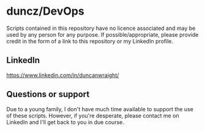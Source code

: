 # duncz/DevOps

Scripts contained in this repository have no licence associated and may be used by any person for
any purpose. If possible/appropriate, please provide credit in the form of a link to this repository
or my LinkedIn profile.

## LinkedIn

https://www.linkedin.com/in/duncanwraight/

## Questions or support

Due to a young family, I don't have much time available to support the use of these scripts.
However, if you're desperate, please contact me on LinkedIn and I'll get back to you in due course.
